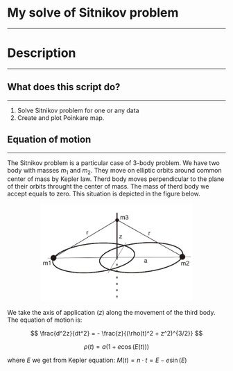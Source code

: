 # My solve of Sitnikov problem
***

# Description
***

## What does this script do?
***

1. Solve Sitnikov problem for one or any data
2. Create and plot Poinkare map.

## Equation of motion

***

The Sitnikov problem is a particular case of 3-body problem. We have two body with masses $m_1$ and $m_2$. They move on elliptic orbits around common center of mass by Kepler law. Therd body moves perpendicular to the plane of their orbits throught the center of mass. The mass of therd body we accept equals to zero. This situation is depicted in the figure below.
<p align="center">
<img  src="https://github.com/LAstroNomer/Sitnikov_problem/blob/master/Sitnikov_Problem_Konfiguration.jpeg"  width="350" />
</p>

We take the axis of application ($z$) along the movement of the third body. The equation of motion is:

$$
    \frac{d^2z}{dt^2} = - \frac{z}{(\rho(t)^2 + z^2)^{3/2}}
$$

$$
    \rho(t) = a(1 + e \cos(E(t)))
$$

where $E$ we get from Kepler equation: $M(t) = n \cdot t = E - e \sin(E)$  
